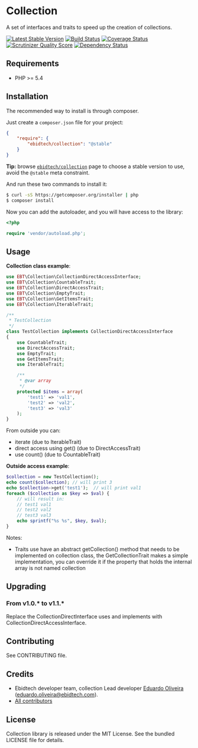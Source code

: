 # Collection #

A set of interfaces and traits to speed up the creation of collections.

[![Latest Stable Version](https://poser.pugx.org/ebidtech/collection/v/stable.png)](https://packagist.org/packages/ebidtech/collection)
 [![Build Status](https://travis-ci.org/ebidtech/collection.png?branch=master)](https://travis-ci.org/ebidtech/collection) [![Coverage Status](https://coveralls.io/repos/ebidtech/collection/badge.png?branch=master)](https://coveralls.io/r/ebidtech/collection?branch=master) [![Scrutinizer Quality Score](https://scrutinizer-ci.com/g/ebidtech/collection/badges/quality-score.png?s=8d909e1554975a4e20c53f113cc8e4e225f97d73)](https://scrutinizer-ci.com/g/ebidtech/collection/) [![Dependency Status](https://www.versioneye.com/user/projects/52977b39632bac9f3c000002/badge.png)](https://www.versioneye.com/user/projects/52977b39632bac9f3c000002)

## Requirements ##

* PHP >= 5.4

## Installation ##

The recommended way to install is through composer.

Just create a `composer.json` file for your project:

``` json
{
    "require": {
        "ebidtech/collection": "@stable"
    }
}
```

**Tip:** browse [`ebidtech/collection`](https://packagist.org/packages/ebidtech/collection) page to choose a stable version to use, avoid the `@stable` meta constraint.

And run these two commands to install it:

```bash
$ curl -sS https://getcomposer.org/installer | php
$ composer install
```

Now you can add the autoloader, and you will have access to the library:

```php
<?php

require 'vendor/autoload.php';
```

## Usage ##

**Collection class example**:

```php
use EBT\Collection\CollectionDirectAccessInterface;
use EBT\Collection\CountableTrait;
use EBT\Collection\DirectAccessTrait;
use EBT\Collection\EmptyTrait;
use EBT\Collection\GetItemsTrait;
use EBT\Collection\IterableTrait;

/**
 * TestCollection
 */
class TestCollection implements CollectionDirectAccessInterface
{
    use CountableTrait;
    use DirectAccessTrait;
    use EmptyTrait;
    use GetItemsTrait;
    use IterableTrait;

    /**
     * @var array
     */
    protected $items = array(
        'test1' => 'val1',
        'test2' => 'val2',
        'test3' => 'val3'
    );
}
```

From outside you can:
* iterate (due to IterableTrait)
* direct access using get() (due to DirectAccessTrait)
* use count() (due to CountableTrait)

**Outside access example**:

```php
$collection = new TestCollection();
echo count($collection); // will print 3
echo $collection->get('test1');  // will print val1
foreach ($collection as $key => $val) {
    // will result in:
    // test1 val1
    // test2 val2
    // test3 val3
    echo sprintf("%s %s", $key, $val);
}
```

Notes:
* Traits use have an abstract getCollection() method that needs to be implemented on collection class, the GetCollectionTrait makes a simple implementation, you can override it if the property that holds the internal array is not named collection

## Upgrading ##

### From v1.0.* to v1.1.* ###

Replace the CollectionDirectInterface uses and implements with CollectionDirectAccessInterface.

## Contributing ##

See CONTRIBUTING file.

## Credits ##

* Ebidtech developer team, collection Lead developer [Eduardo Oliveira](https://github.com/entering) (eduardo.oliveira@ebidtech.com).
* [All contributors](https://github.com/ebidtech/collection/contributors)

## License ##

Collection library is released under the MIT License. See the bundled LICENSE file for details.

